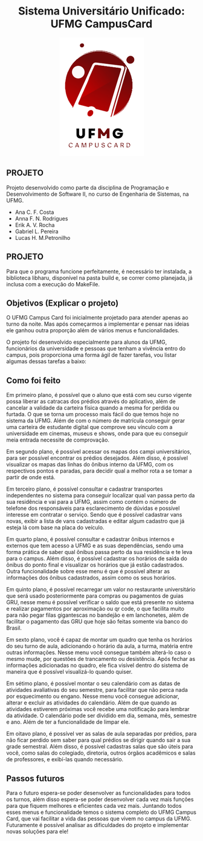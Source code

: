 <h1 align="center">Sistema Universitário Unificado: UFMG CampusCard</h1>

<p align="center">
  <img src="https://github.com/lucxshmp/UFMG_CampusCard/blob/main/LOGO_Ucc2.png" alt="Logo UFMG: CampusCard">
</p>

## PROJETO

Projeto desenvolvido como parte da disciplina de Programação e Desenvolvimento de Software II, no curso de Engenharia de Sistemas, na UFMG.

- Ana C. F. Costa
- Anna F. N. Rodrigues
- Erik A. V. Rocha
- Gabriel L. Pereira 
- Lucas H. M.Petronilho

## PROJETO

Para que o programa funcione perfeitamente, é necessário ter instalada, a biblioteca libharu, disponível na pasta build e, se correr como planejada, já inclusa com a execução do MakeFile.

## Objetivos (Explicar o projeto)

O UFMG Campus Card foi inicialmente projetado para atender apenas ao turno da noite. Mas após começarmos a implementar e pensar nas ideias ele ganhou outra proporção além de vários menus e funcionalidades.

O projeto foi desenvolvido especialmente para alunos da UFMG, funcionários da universidade e pessoas que tenham a vivência entro do campus, pois proporciona uma forma ágil de fazer tarefas, vou listar algumas dessas tarefas a baixo:

## Como foi feito 
Em primeiro plano, é possível que o aluno que está com seu curso vigente possa liberar as catracas dos prédios através do aplicativo, além de cancelar a validade da carteira física quando a mesma for perdida ou furtada. O que se torna um processo mais fácil do que temos hoje no sistema da UFMG. Além de com o número de matrícula conseguir gerar uma carteira de estudante digital que comprove seu vínculo com a universidade em cinemas, museus e shows, onde para que eu conseguir meia entrada necessite de comprovação.

Em segundo plano, é possível acessar os mapas dos campi universitários, para ser possível encontrar os prédios desejados. Além disso, é possível visualizar os mapas das linhas do ônibus interno da UFMG, com os respectivos pontos e paradas, para decidir qual a melhor rota a se tomar a partir de onde está. 

Em terceiro plano, é possível consultar e cadastrar transportes independentes no sistema para conseguir localizar qual van passa perto da sua residência e vai para a UFMG, assim como contém o número de telefone dos responsáveis para esclarecimento de dúvidas e possível interesse em contratar o serviço. Sendo que é possível cadastrar vans novas, exibir a lista de vans cadastradas e editar algum cadastro que já esteja lá com base na placa do veículo.

Em quarto plano, é possível consultar e cadastrar ônibus internos e externos que tem acesso a UFMG e as suas dependências, sendo uma forma prática de saber qual ônibus passa perto da sua residência e te leva para o campus. Além disso, é possível cadastrar os horários de saída do ônibus do ponto final e visualizar os horários que já estão cadastrados. Outra funcionalidade sobre esse menu é que é possível alterar as informações dos ônibus cadastrados, assim como os seus horários.

Em quinto plano, é possível recarregar um valor no restaurante universitário que será usado posteriormente para compras ou pagamentos de guias GRU, nesse menu é possível verificar o saldo que está presente no sistema e realizar pagamentos por aproximação ou qr code, o que facilita muito para não pegar filas gigantescas no bandejão e em lanchonetes, além de facilitar o pagamento das GRU que hoje são feitas somente via banco do Brasil.

Em sexto plano, você é capaz de montar um quadro que tenha os horários do seu turno de aula, adicionando o horário da aula, a turma, matéria entre outras informações. Nesse menu você consegue também alterá-lo caso o mesmo mude, por questões de trancamento ou desistência. Após fechar as informações adicionadas no quadro, ele fica visível dentro do sistema de maneira que é possível visualizá-lo quando quiser.

Em sétimo plano, é possível montar o seu calendário com as datas de atividades avaliativas do seu semestre, para facilitar que não perca nada por esquecimento ou engano. Nesse menu você consegue adicionar, alterar e excluir as atividades do calendário. Além de que quando as atividades estiverem próximas você recebe uma notificação para lembrar da atividade. O calendário pode ser dividido em dia, semana, mês, semestre e ano. Além de ter a funcionalidade de limpar ele.

Em oitavo plano, é possível ver as salas de aula separadas por prédios, para não ficar perdido sem saber para qual prédios se dirigir quando sair a sua grade semestral. Além disso, é possível cadastras salas que são úteis para você, como salas do colegiado, diretoria, outros órgãos acadêmicos e salas de professores, e exibí-las quando necessário.


## Passos futuros
Para o futuro espera-se poder desenvolver as funcionalidades para todos os turnos, além disso espera-se poder desenvolver cada vez mais funções para que fiquem melhores e eficientes cada vez mais.
Juntando todos esses menus e funcionalidade temos o sistema completo do UFMG Campus Card, que vai facilitar a vida das pessoas que vivem no campus da UFMG. Futuramente é possível analisar as dificuldades do projeto e implementar novas soluções para ele!


